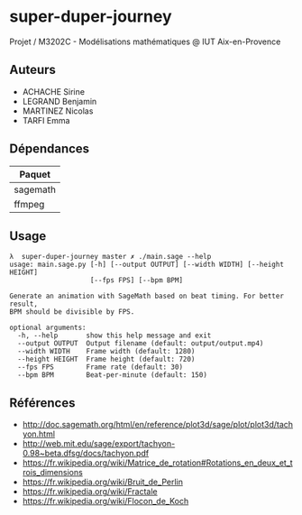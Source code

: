 # super-duper-journey

Projet / M3202C - Modélisations mathématiques @ IUT Aix-en-Provence

## Auteurs

* ACHACHE Sirine
* LEGRAND Benjamin
* MARTINEZ Nicolas
* TARFI Emma

## Dépendances

| **Paquet** |
|------------|
| sagemath   |
| ffmpeg     |

## Usage

```
λ  super-duper-journey master ✗ ./main.sage --help
usage: main.sage.py [-h] [--output OUTPUT] [--width WIDTH] [--height HEIGHT]
                    [--fps FPS] [--bpm BPM]

Generate an animation with SageMath based on beat timing. For better result,
BPM should be divisible by FPS.

optional arguments:
  -h, --help       show this help message and exit
  --output OUTPUT  Output filename (default: output/output.mp4)
  --width WIDTH    Frame width (default: 1280)
  --height HEIGHT  Frame height (default: 720)
  --fps FPS        Frame rate (default: 30)
  --bpm BPM        Beat-per-minute (default: 150)
```

## Références

* http://doc.sagemath.org/html/en/reference/plot3d/sage/plot/plot3d/tachyon.html
* http://web.mit.edu/sage/export/tachyon-0.98~beta.dfsg/docs/tachyon.pdf
* https://fr.wikipedia.org/wiki/Matrice_de_rotation#Rotations_en_deux_et_trois_dimensions
* https://fr.wikipedia.org/wiki/Bruit_de_Perlin
* https://fr.wikipedia.org/wiki/Fractale
* https://fr.wikipedia.org/wiki/Flocon_de_Koch
